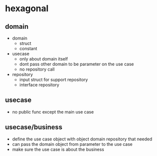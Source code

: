 # hexagonal

## domain
- domain
  - struct 
  - constant
- usecase
  - only about domain itself
  - dont pass other domain to be parameter on the use case
  - no repository call
- repository
  - input struct for support repository
  - interface repository

## usecase
- no public func except the main use case


## usecase/business
- define the use case object with object domain repository that needed
- can pass the domain object from parameter to the use case
- make sure the use case is about the business
